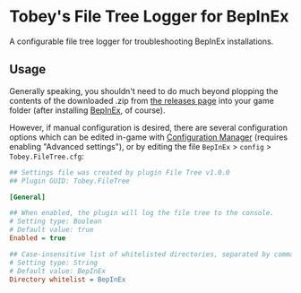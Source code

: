 # Tobey's File Tree Logger for BepInEx

A configurable file tree logger for troubleshooting BepInEx installations.

## Usage

Generally speaking, you shouldn't need to do much beyond plopping the contents of the downloaded .zip from [the releases page](https://github.com/toebeann/Tobey.FileTree/releases) into your game folder (after installing [BepInEx](https://github.com/BepInEx/BepInEx), of course).

However, if manual configuration is desired, there are several configuration options which can be edited in-game with [Configuration Manager](https://github.com/BepInEx/BepInEx.ConfigurationManager) (requires enabling "Advanced settings"), or by editing the file `BepInEx` > `config` > `Tobey.FileTree.cfg`:

```cfg
## Settings file was created by plugin File Tree v1.0.0
## Plugin GUID: Tobey.FileTree

[General]

## When enabled, the plugin will log the file tree to the console.
# Setting type: Boolean
# Default value: true
Enabled = true

## Case-insensitive list of whitelisted directories, separated by commas.
# Setting type: String
# Default value: BepInEx
Directory whitelist = BepInEx
```
